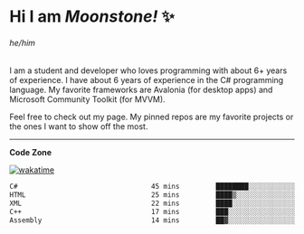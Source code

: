 
<!--
**MoonstoneStudios/MoonstoneStudios** is a ✨ _special_ ✨ repository because its `README.md` (this file) appears on your GitHub profile.

Here are some ideas to get you started:

- 🔭 I’m currently working on ...
- 🌱 I’m currently learning ...
- 👯 I’m looking to collaborate on ...
- 🤔 I’m looking for help with ...
- 💬 Ask me about ...
- 📫 How to reach me: ...
- 😄 Pronouns: ...
- ⚡ Fun fact: ...
-->

# Hi I am _Moonstone!_  ✨
###### he/him

I am a student and developer who loves programming with about 6+ years of experience. 
I have about 6 years of experience in the C# programming language. 
My favorite frameworks are Avalonia (for desktop apps) and Microsoft Community Toolkit (for MVVM).

Feel free to check out my page. My pinned repos are my favorite projects or the ones I want to show off the most. 

---

**Code Zone**


[![wakatime](https://wakatime.com/badge/user/35c755da-7226-42ef-89f9-892c03fbcf7e.svg?style=for-the-badge)](https://wakatime.com/@35c755da-7226-42ef-89f9-892c03fbcf7e)
<!--START_SECTION:waka-->

```txt
C#                                 45 mins         ████████░░░░░░░░░░░░░░░░░   32.05 %
HTML                               25 mins         ████▒░░░░░░░░░░░░░░░░░░░░   17.86 %
XML                                22 mins         ████░░░░░░░░░░░░░░░░░░░░░   15.84 %
C++                                17 mins         ███░░░░░░░░░░░░░░░░░░░░░░   12.47 %
Assembly                           14 mins         ██▓░░░░░░░░░░░░░░░░░░░░░░   10.42 %
```

<!--END_SECTION:waka-->
